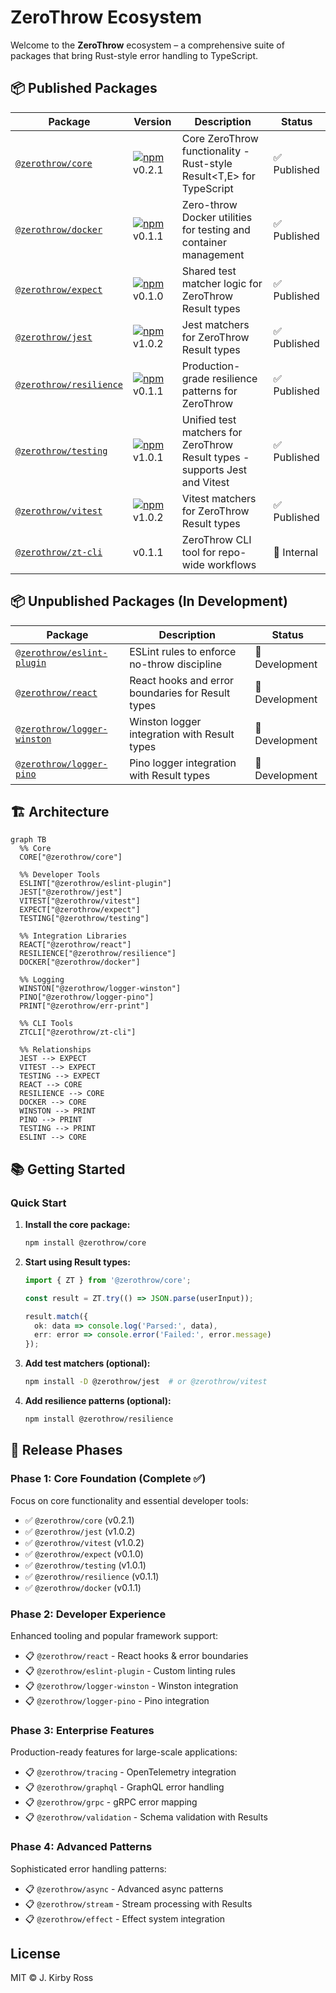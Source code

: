 # ZeroThrow Ecosystem

Welcome to the **ZeroThrow** ecosystem – a comprehensive suite of packages that bring Rust-style error handling to TypeScript.

## 📦 Published Packages

| Package | Version | Description | Status |
|---------|---------|-------------|--------|
| [`@zerothrow/core`](packages/core) | [![npm](https://img.shields.io/npm/v/@zerothrow/core.svg?style=flat-square)](https://npm.im/@zerothrow/core) v0.2.1 | Core ZeroThrow functionality - Rust-style Result<T,E> for TypeScript | ✅ Published |
| [`@zerothrow/docker`](packages/docker) | [![npm](https://img.shields.io/npm/v/@zerothrow/docker.svg?style=flat-square)](https://npm.im/@zerothrow/docker) v0.1.1 | Zero-throw Docker utilities for testing and container management | ✅ Published |
| [`@zerothrow/expect`](packages/expect) | [![npm](https://img.shields.io/npm/v/@zerothrow/expect.svg?style=flat-square)](https://npm.im/@zerothrow/expect) v0.1.0 | Shared test matcher logic for ZeroThrow Result types | ✅ Published |
| [`@zerothrow/jest`](packages/jest) | [![npm](https://img.shields.io/npm/v/@zerothrow/jest.svg?style=flat-square)](https://npm.im/@zerothrow/jest) v1.0.2 | Jest matchers for ZeroThrow Result types | ✅ Published |
| [`@zerothrow/resilience`](packages/resilience) | [![npm](https://img.shields.io/npm/v/@zerothrow/resilience.svg?style=flat-square)](https://npm.im/@zerothrow/resilience) v0.1.1 | Production-grade resilience patterns for ZeroThrow | ✅ Published |
| [`@zerothrow/testing`](packages/testing) | [![npm](https://img.shields.io/npm/v/@zerothrow/testing.svg?style=flat-square)](https://npm.im/@zerothrow/testing) v1.0.1 | Unified test matchers for ZeroThrow Result types - supports Jest and Vitest | ✅ Published |
| [`@zerothrow/vitest`](packages/vitest) | [![npm](https://img.shields.io/npm/v/@zerothrow/vitest.svg?style=flat-square)](https://npm.im/@zerothrow/vitest) v1.0.2 | Vitest matchers for ZeroThrow Result types | ✅ Published |
| [`@zerothrow/zt-cli`](packages/zt-cli) | v0.1.1 | ZeroThrow CLI tool for repo-wide workflows | 🚧 Internal |

## 📦 Unpublished Packages (In Development)

| Package | Description | Status |
|---------|-------------|--------|
| [`@zerothrow/eslint-plugin`](packages/eslint-plugin) | ESLint rules to enforce no-throw discipline | 🚧 Development |
| [`@zerothrow/react`](packages/react) | React hooks and error boundaries for Result types | 🚧 Development |
| [`@zerothrow/logger-winston`](packages/logger-winston) | Winston logger integration with Result types | 🚧 Development |
| [`@zerothrow/logger-pino`](packages/logger-pino) | Pino logger integration with Result types | 🚧 Development |

## 🏗️ Architecture

```mermaid
graph TB
  %% Core
  CORE["@zerothrow/core"]

  %% Developer Tools
  ESLINT["@zerothrow/eslint-plugin"]
  JEST["@zerothrow/jest"]
  VITEST["@zerothrow/vitest"]
  EXPECT["@zerothrow/expect"]
  TESTING["@zerothrow/testing"]

  %% Integration Libraries
  REACT["@zerothrow/react"]
  RESILIENCE["@zerothrow/resilience"]
  DOCKER["@zerothrow/docker"]

  %% Logging
  WINSTON["@zerothrow/logger-winston"]
  PINO["@zerothrow/logger-pino"]
  PRINT["@zerothrow/err-print"]

  %% CLI Tools
  ZTCLI["@zerothrow/zt-cli"]

  %% Relationships
  JEST --> EXPECT
  VITEST --> EXPECT
  TESTING --> EXPECT
  REACT --> CORE
  RESILIENCE --> CORE
  DOCKER --> CORE
  WINSTON --> PRINT
  PINO --> PRINT
  TESTING --> PRINT
  ESLINT --> CORE
```

## 📚 Getting Started

### Quick Start

1. **Install the core package:**
   ```bash
   npm install @zerothrow/core
   ```

2. **Start using Result types:**
   ```typescript
   import { ZT } from '@zerothrow/core';
   
   const result = ZT.try(() => JSON.parse(userInput));
   
   result.match({
     ok: data => console.log('Parsed:', data),
     err: error => console.error('Failed:', error.message)
   });
   ```

3. **Add test matchers (optional):**
   ```bash
   npm install -D @zerothrow/jest  # or @zerothrow/vitest
   ```

4. **Add resilience patterns (optional):**
   ```bash
   npm install @zerothrow/resilience
   ```

## 🚀 Release Phases

### Phase 1: Core Foundation (Complete ✅)
Focus on core functionality and essential developer tools:
- ✅ `@zerothrow/core` (v0.2.1)
- ✅ `@zerothrow/jest` (v1.0.2)
- ✅ `@zerothrow/vitest` (v1.0.2)
- ✅ `@zerothrow/expect` (v0.1.0)
- ✅ `@zerothrow/testing` (v1.0.1)
- ✅ `@zerothrow/resilience` (v0.1.1)
- ✅ `@zerothrow/docker` (v0.1.1)

### Phase 2: Developer Experience
Enhanced tooling and popular framework support:
- 📋 `@zerothrow/react` - React hooks & error boundaries
- 📋 `@zerothrow/eslint-plugin` - Custom linting rules
- 📋 `@zerothrow/logger-winston` - Winston integration
- 📋 `@zerothrow/logger-pino` - Pino integration

### Phase 3: Enterprise Features
Production-ready features for large-scale applications:
- 📋 `@zerothrow/tracing` - OpenTelemetry integration
- 📋 `@zerothrow/graphql` - GraphQL error handling
- 📋 `@zerothrow/grpc` - gRPC error mapping
- 📋 `@zerothrow/validation` - Schema validation with Results

### Phase 4: Advanced Patterns
Sophisticated error handling patterns:
- 📋 `@zerothrow/async` - Advanced async patterns
- 📋 `@zerothrow/stream` - Stream processing with Results
- 📋 `@zerothrow/effect` - Effect system integration

## License

MIT © J. Kirby Ross